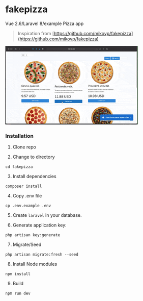 # fakepizza

Vue 2.6/Laravel 8/example Pizza app


> Inspiration from [https://github.com/mikovp/fakepizza](https://github.com/mikovp/fakepizza)

<img src="demo.gif" width="416">

### Installation

1. Clone repo

2. Change to directory

````
cd fakepizza
````   

3. Install dependencies

````
composer install
````

4. Copy .env file

```
cp .env.example .env
```

5. Create `laravel` in your database.

6. Generate application key:

````
php artisan key:generate
````

7. Migrate/Seed
````
php artisan migrate:fresh --seed
````

8. Install Node modules
````
npm install
````

9. Build

````
npm run dev
````


